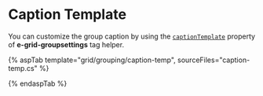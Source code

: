 # Caption Template

You can customize the group caption by using the [`captionTemplate`](https://help.syncfusion.com/cr/aspnetcore-js2/Syncfusion.EJ2.Grids.GridGroupSettings.html#Syncfusion_EJ2_Grids_GridGroupSettings_CaptionTemplate) property of **e-grid-groupsettings** tag helper.

{% aspTab template="grid/grouping/caption-temp", sourceFiles="caption-temp.cs" %}

{% endaspTab %}